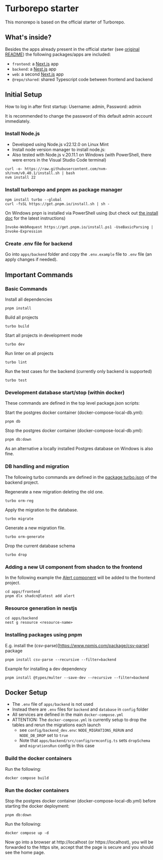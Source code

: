 # Turborepo starter

This monorepo is based on the official starter of Turborepo.

## What's inside?

Besides the apps already present in the official starter (see [original README](./README_original.md)) the following packages/apps are included:

- `frontend`: a [Next.js](https://nextjs.org/) app
- `backend`: a [Nest.js](https://nestjs.com/) app
- `web`: a second [Next.js](https://nextjs.org/) app
- `@repo/shared`: shared Typescript code between frontend and backend

## Initial Setup

How to log in after first startup:
Username: admin, Password: admin

It is recommended to change the password of this default admin account immediately.

### Install Node.js

- Developed using Node.js v22.12.0 on Linux Mint
- Install node version manager to install node.js:
- Also tested with Node.js v.20.11.1 on Windows (with PowerShell, there were errors in the Visual Studio Code terminal)

```
curl -o- https://raw.githubusercontent.com/nvm-sh/nvm/v0.40.1/install.sh | bash
nvm install 22
```

### Install turborepo and pnpm as package manager

```
npm install turbo --global
curl -fsSL https://get.pnpm.io/install.sh | sh -
```

On Windows pnpn is installed via PowerShell using (but check out [the install doc](https://pnpm.io/installation) for the latest instructions)

```
Invoke-WebRequest https://get.pnpm.io/install.ps1 -UseBasicParsing | Invoke-Expression
```

### Create .env file for backend

Go into `apps/backend` folder and copy the `.env.example` file to `.env` file (an apply changes if needed).

## Important Commands

### Basic Commands

Install all dependencies

```
pnpm install
```

Build all projects

```
turbo build
```

Start all projects in development mode

```
turbo dev
```

Run linter on all projects

```
turbo lint
```

Run the test cases for the backend (currently only backend is supported)

```
turbo test
```

### Development database start/stop (within docker)

These commands are defined in the top level package.json scripts:

Start the postgres docker container (docker-compose-local-db.yml):

```
pnpm db
```

Stop the postgres docker container (docker-compose-local-db.yml):

```
pnpm db:down
```

As an alternative a locally installed Postgres database on Windows is also fine.

### DB handling and migration

The following turbo commands are defined in the [package turbo.json](https://turbo.build/repo/docs/reference/package-configurations) of the backend project.

Regenerate a new migration deleting the old one.

```
turbo orm-reg
```

Apply the migration to the database.

```
turbo migrate
```

Generate a new migration file.

```
turbo orm-generate
```

Drop the current database schema

```
turbo drop
```

### Adding a new UI component from shadcn to the frontend

In the following example the [Alert component](https://ui.shadcn.com/docs/components/alert) will be added to the frontend project.

```
cd apps/frontend
pnpm dlx shadcn@latest add alert
```

### Resource generation in nestjs

```
cd apps/backend
nest g resource <resource-name>
```

### Installing packages using pnpm

E.g. install the (csv-parse)[https://www.npmjs.com/package/csv-parse] package

```
pnpm install csv-parse --recursive --filter=backend
```

Example for installing a dev dependency

```
pnpm install @types/multer --save-dev --recursive --filter=backend
```

## Docker Setup

- The `.env` file of `apps/backend` is not used
- Instead there are `.env` files for `backend` and `database` in `config` folder
- All services are defined in the main `docker-compose.yml`
- ATTENTION: The `docker-compose.yml` is currently setup to drop the tables and rerun the migrations each launch
  - see `config/backend_dev.env`: `NODE_MIGRATIONS_RERUN` and `NODE_DB_DROP` set to `true`
  - Note that `apps/backend/src/config/ormconfig.ts` sets `dropSchema` and `migrationsRun` config in this case

### Build the docker containers

Run the following:

```
docker compose build
```

### Run the docker containers

Stop the postgres docker container (docker-compose-local-db.yml) before starting the docker deployment:

```
pnpm db:down
```

Run the following:

```
docker compose up -d
```

Now go into a browser at http://localhost (or https://localhost), you will be forwarded to the https site,
accept that the page is secure and you should see the home page.
